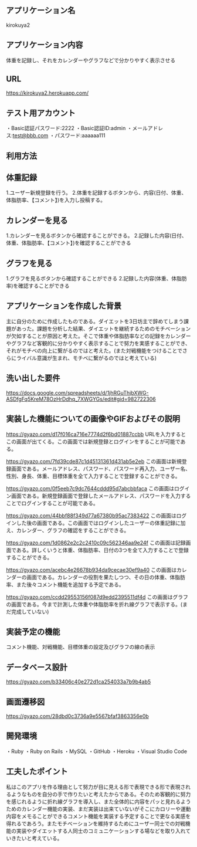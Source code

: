 ## アプリケーション名
kirokuya2
## アプリケーション内容
体重を記録し、それをカレンダーやグラフなどで分かりやすく表示させる
## URL
https://kirokuya2.herokuapp.com/
## テスト用アカウント
・Basic認証パスワード:2222
・Basic認証ID:admin
・メールアドレス:test@bbb.com
・パスワード:aaaaaa111
## 利用方法
## 体重記録
1.ユーザー新規登録を行う。
2.体重を記録するボタンから、内容(日付、体重、体脂肪率、【コメント】)を入力し投稿する。
## カレンダーを見る
1.カレンダーを見るボタンから確認することができる。
2.記録した内容(日付、体重、体脂肪率、【コメント】)を確認することができる
## グラフを見る
1.グラフを見るボタンから確認することができる
2.記録した内容(体重、体脂肪率)を確認することができる

## アプリケーションを作成した背景
主に自分のために作成したものである。ダイエットを3日坊主で辞めてしまう課題があった。課題を分析した結果、ダイエットを継続するためのモチベーションが欠如することが原因と考えた。そこで体重や体脂肪率などの記録をカレンダーやグラフなど客観的に分かりやすく表示することで努力を実感することができ、それがモチベの向上に繋がるのではと考えた。(また対戦機能をつけることでさらにライバル意識が生まれ、モチベに繋がるのではと考えている)
## 洗い出した要件
https://docs.google.com/spreadsheets/d/1jhRGuThjbXWG-ASDfgFq5KreM78OzHrDdhq_7XWGYGs/edit#gid=982722306
## 実装した機能についての画像やGIFおよびその説明
https://gyazo.com/d17f016ca716e7774d2f6bd01887ccbb
URLを入力するとこの画面が出てくる。この画面では新規登録とログインをすることが可能である。

https://gyazo.com/7fd39cde87c1d45131361d431ab5e2eb
この画面は新規登録画面である。メールアドレス、パスワード、パスワード再入力、ユーザー名、性別、身長、体重、目標体重を全て入力することで登録することができる。

https://gyazo.com/0f5eeb7c9dc7644cddd95d7abcbbfaca
この画面はログイン画面である。新規登録画面で登録したメールアドレス、パスワードを入力することでログインすることが可能である。

https://gyazo.com/44bbf88f349d77a67380b95ac7383422
この画面はログインした後の画面である。この画面ではログインしたユーザーの体重記録に加え、カレンダー、グラフの確認をすることができる。

https://gyazo.com/1d0862e2c2c2410c09c562346aa9e24f
この画面は記録画面である。詳しくいうと体重、体脂肪率、日付の3つを全て入力することで登録することができる。

https://gyazo.com/acebc4e26678b934da9cecae30ef9a40
この画面はカレンダーの画面である。カレンダーの役割を果たしつつ、その日の体重、体脂肪率、また後々コメント機能を追加する予定である。

https://gyazo.com/ccdd29553156f087d9edd2395511df4d
この画面はグラフの画面である。今まで計測した体重や体脂肪率を折れ線グラフで表示する。(まだ完成していない)

## 実装予定の機能
コメント機能、対戦機能、目標体重の設定及びグラフの線の表示
## データベース設計
https://gyazo.com/b33406c40e272d1ca254033a7b9b4ab5
## 画面遷移図
https://gyazo.com/28dbd0c3736a9e5567bfaf3863356e0b
## 開発環境
・Ruby
・Ruby on Rails
・MySQL
・GitHub
・Heroku
・Visual Studio Code
## 工夫したポイント
私はこのアプリを作る理由として努力が目に見える形で表現できる形で表現されるようなものを自分の手で作りたいと考えたからである。そのため客観的に努力を感じれるように折れ線グラフを導入し、また全体的に内容をパッと見れるようためのカレンダー機能の実装、まだ実装は出来ていないがそこにカロリーや運動内容をメモることができるコメント機能を実装する予定することで更なる実感を得れるであろう。またモチベーションを維持するためにユーザー同士での対戦機能の実装やダイエットする人同士のコミュニケーションする場などを取り入れていきたいと考えている。